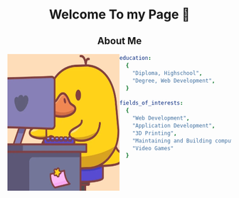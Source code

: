 <h1 align="center"> Welcome To my Page 👋</h1>

<h2 align="center"> About Me </h2>

<img align="left" src="giphy.webp" alt="duck Animation" height="307px" width="50%" />

```yaml
education:
  {
    "Diploma, Highschool",
    "Degree, Web Development",
  }

fields_of_interests:
  {
    "Web Development",
    "Application Development",
    "3D Printing",
    "Maintaining and Building computers"
    "Video Games"
  }
```
